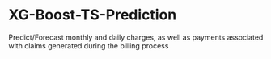 # XG-Boost-TS-Prediction
Predict/Forecast monthly and daily charges, as well as payments associated with claims generated during the billing process
